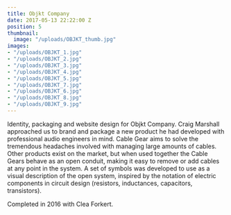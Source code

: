 ```yaml
---
title: Objkt Company
date: 2017-05-13 22:22:00 Z
position: 5
thumbnail:
  image: "/uploads/OBJKT_thumb.jpg"
images:
- "/uploads/OBJKT_1.jpg"
- "/uploads/OBJKT_2.jpg"
- "/uploads/OBJKT_3.jpg"
- "/uploads/OBJKT_4.jpg"
- "/uploads/OBJKT_5.jpg"
- "/uploads/OBJKT_7.jpg"
- "/uploads/OBJKT_6.jpg"
- "/uploads/OBJKT_8.jpg"
- "/uploads/OBJKT_9.jpg"
---
```


Identity, packaging and website design for Objkt Company. Craig Marshall approached us to brand and package a new product he had developed with professional audio engineers in mind. Cable Gear aims to solve the tremendous headaches involved with managing large amounts of cables. Other products exist on the market, but when used together the Cable Gears behave as an open conduit, making it easy to remove or add cables at any point in the system. A set of symbols was developed to use as a visual description of the open system, inspired by the notation of electric components in circuit design (resistors, inductances, capacitors, transistors). 

Completed in 2016 with Clea Forkert.